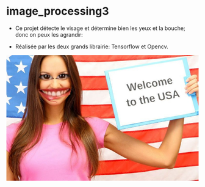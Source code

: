 # image_processing3

- Ce projet détecte le visage et détermine bien les yeux et la bouche; donc on peux les agrandir: 

- Réalisée par les deux grands librairie: Tensorflow et Opencv.

![Screen Shot](img/result.jpg)